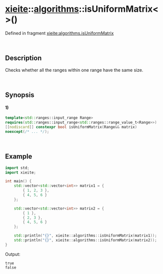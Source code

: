 # [xieite](../../xieite.md)\:\:[algorithms](../../algorithms.md)\:\:isUniformMatrix\<\>\(\)
Defined in fragment [xieite:algorithms.isUniformMatrix](../../../src/algorithms/is_uniform_matrix.cpp)

&nbsp;

## Description
Checks whether all the ranges within one range have the same size.

&nbsp;

## Synopsis
#### 1)
```cpp
template<std::ranges::input_range Range>
requires(std::ranges::input_range<std::ranges::range_value_t<Range>>)
[[nodiscard]] constexpr bool isUniformMatrix(Range&& matrix)
noexcept(/* ... */);
```

&nbsp;

## Example
```cpp
import std;
import xieite;

int main() {
    std::vector<std::vector<int>> matrix1 = {
        { 1, 2, 3 },
        { 4, 5, 6 }
    };

    std::vector<std::vector<int>> matrix2 = {
        { 1 },
        { 2, 3 },
        { 4, 5, 6 }
    };

    std::println("{}", xieite::algorithms::isUniformMatrix(matrix1));
    std::println("{}", xieite::algorithms::isUniformMatrix(matrix2));
}
```
Output:
```
true
false
```
